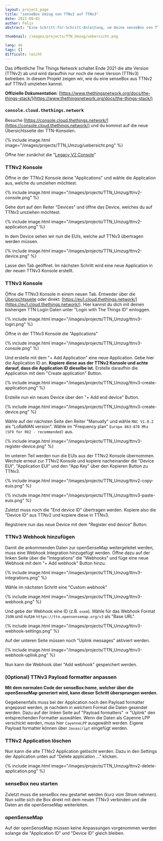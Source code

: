 ```yaml
---
layout: project_page
title: "senseBox Umzug von TTNv2 auf TTNv3"
date: 2021-09-02
author: Felix
abstract: "Eine Schritt-für-Schritt-Anleitung, um deine senseBox von TTNv2 auf TTNv3 umzuziehen"

thumbnail: /images/projects/TTN_Umzug/uebersicht.png

lang: de
tags: []
difficult: leicht
---
```


<style>
img {
  max-width: 100%;
}
</style>
<head><title>senseBox Umzug von TTNv2 auf TTNv3</title></head>

Das öffentliche The Things Network schaltet Ende 2021 die alte Version (TTNv2) ab und wird daraufhin nur noch die neue Version (TTNv3) betreiben. In diesem Projekt zeigen wir, wie du eine senseBox aus TTNv2 auf TTNv3 umziehen kannst.

**Offizielle Dokumentation**: [https://www.thethingsnetwork.org/docs/the-things-stack/](https://www.thethingsnetwork.org/docs/the-things-stack/)

### `console.cloud.thethings.network`

Besuche [https://console.cloud.thethings.network/](https://console.cloud.thethings.network/) und du kommst auf die neue Übersichtsseite der TTN-Konsolen.

{% include image.html image="/images/projects/TTN_Umzug/uebersicht.png" %}

Öffne hier zunächst die "[Legacy V2 Console](https://v2console.thethingsnetwork.org/)"

### TTNv2 Konsole

Öffne in der TTNv2 Konsole deine "Applications" und wähle die Application aus, welche du umziehen möchtest.

{% include image.html image="/images/projects/TTN_Umzug/ttnv2-console.png" %}

Gehe dort auf den Reiter "Devices" und öffne das Device, welches du auf TTNv3 umziehen möchtest.

{% include image.html image="/images/projects/TTN_Umzug/ttnv2-application.png" %}

In dem Device sehen wir nun die EUIs, welche auf TTNv3 übertragen werden müssen.

{% include image.html image="/images/projects/TTN_Umzug/ttnv2-device.png" %}

Lasse den Tab geöffnet. Im nächsten Schritt wird eine neue Application in der neuen TTNv3 Konsole erstellt.

### TTNv3 Konsole

Öffne die TTNv3 Konsole in einem neuen Tab. Entweder über die [Übersichtsseite](https://console.cloud.thethings.network/) oder direkt: [https://eu1.cloud.thethings.network/](https://eu1.cloud.thethings.network/). Hier kannst du dich mit deinen bisherigen TTN Login Daten unter "Login with The Things ID" einloggen.

{% include image.html image="/images/projects/TTN_Umzug/ttnv3-login.png" %}

Öffne in der TTNv3 Konsole die "Applications"

{% include image.html image="/images/projects/TTN_Umzug/ttnv3-console.png" %}

Und erstelle mit dem "+ Add Application" eine neue Application. Gebe hier die Application ID an. **Kopiere diese aus der TTNv2 Konsole und achte darauf, dass die Application ID dieselbe ist.** Erstelle daraufhin die Application mit dem "Create application" Button.

{% include image.html image="/images/projects/TTN_Umzug/ttnv3-create-application.png" %}

Erstelle nun ein neues Device über den "+ Add end device" Button.

{% include image.html image="/images/projects/TTN_Umzug/ttnv3-create-device.png" %}

Wähle auf der nächsten Seite den Reiter "Manually" und wähle `MAC V1.0.2` als "LoRaWAN version". Wähle im "Frequency plan" `Europe 863-870 Mhz (SF9 for RX2 - recommended)` aus.

{% include image.html image="/images/projects/TTN_Umzug/ttnv3-register-device.png" %}

Im unteren Teil werden nun die EUIs aus der TTNv2 Konsole übernommen. Wechsle erneut zur TTNv2 Konsole und kopiere nacheinander die "Device EUI", "Application EUI" und den "App Key" über den Kopieren Button zu TTNv3.

{% include image.html image="/images/projects/TTN_Umzug/ttnv2-copy-euis.png" %}

{% include image.html image="/images/projects/TTN_Umzug/ttnv3-paste-euis.png" %}

Zuletzt muss noch die "End device ID" übertragen werden. Kopiere also die "Device ID" aus TTNv2 und kopiere diese in TTNv3.

Registriere nun das neue Device mit dem "Register end device" Button.

### TTNv3 Webhook hinzufügen

Damit die ankommenden Daten zur openSenseMap weitergeleitet werden, muss eine Webhook Integration hinzugefügt werden. Öffne dazu auf der linken Seite über die "Integrations" die "Webhooks" und füge eine neue Webhook mit dem "+ Add webhook" Button hinzu.

{% include image.html image="/images/projects/TTN_Umzug/ttnv3-integrations.png" %}

Wähle im nächsten Schritt eine "Custom webhook"

{% include image.html image="/images/projects/TTN_Umzug/ttnv3-webhook.png" %}

Und gebe der Webhook eine ID (z.B. `osem`). Wähle für das Webhook Format `JSON` und nutze `https://ttn.opensensemap.org/v3` als "Base URL".

{% include image.html image="/images/projects/TTN_Umzug/ttnv3-webhook-settings.png" %}

Auf der unteren Seite müssen noch "Uplink messages" aktiviert werden.

{% include image.html image="/images/projects/TTN_Umzug/ttnv3-webhook-uplink.png" %}

Nun kann die Webhook über "Add webhook" gespeichert werden.

### (Optional) TTNv3 Payload formatter anpassen

**Mit dem normalen Code der senseBox:home, welcher über die openSenseMap generiert wird, kann dieser Schritt übersprungen werden.**

Gegebenenfalls muss bei der Application noch den Payload formatter angepasst werden, je nachdem in welchem Format die Daten gesendet werden. Dazu auf der linken Seite auf "Payload formatters" -> "Uplink" den entsprechenden Formatter auswählen. Wenn die Daten als Cayenne LPP verschickt werden, muss hier `CayenneLPP` ausgewählt werden. Eigene Payload formatter können über `Javascript` eingefügt werden.

### TTNv2 Application löschen

Nun kann die alte TTNv2 Application gelöscht werden. Dazu in den Settings der Application unten auf "Delete application ..." klicken.

{% include image.html image="/images/projects/TTN_Umzug/ttnv2-delete-application.png" %}

### senseBox neu starten

Zuletzt muss die senseBox neu gestartet werden (kurz vom Strom nehmen). Nun sollte sich die Box direkt mit dem neuen TTNv3 verbinden und die Daten an die openSenseMap weiterleiten.

### openSenseMap

Auf der openSenseMap müssen keine Anpassungen vorgenommen werden solange die "Application ID" und "Device ID" gleich bleiben.